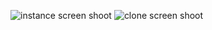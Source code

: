 ![instance screen shoot ](/Users/patrick/Documents/2021-Fall/CEG-3120/screenshoot/instance.PNG)
![clone screen shoot](/Users/patrick/Documents/2021-Fall/CEG-3120/screenshoot/git-screenshoot.PNG)

